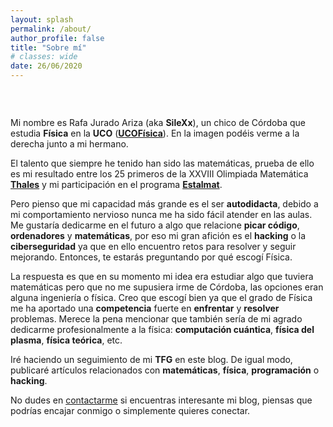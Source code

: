 ```yaml
---
layout: splash
permalink: /about/
author_profile: false
title: "Sobre mí"
# classes: wide
date: 26/06/2020
---
```


<br>

<figure style="width: 30%" class="align-right">
  <img src="{{ site.url }}{{ site.baseurl }}/assets/images/yo1.jpg" alt="">
</figure>

Mi nombre es Rafa Jurado Ariza (aka **SileXx**), un chico de Córdoba que estudia **Física** en la **UCO** ([**UCOFísica**](https://www.uco.es/ciencias/es/grado-fisica/)). En la imagen podéis verme a la derecha junto a mi hermano.

El talento que siempre he tenido han sido las matemáticas, prueba de ello es mi resultado entre los 25 primeros de la XXVIII Olimpiada Matemática 
[**Thales**](https://thales.cica.es/cordoba/sites/thales.cica.es.cordoba/files/25primeros_XXVIII.pdf) y mi participación en el programa [**Estalmat**](https://es.wikipedia.org/wiki/ESTALMAT).

Pero pienso que mi capacidad más grande es el ser **autodidacta**, debido a mi comportamiento nervioso nunca me ha sido fácil atender en las aulas. Me gustaría dedicarme en el futuro a algo que relacione **picar código**, **ordenadores** y **matemáticas**, por eso mi gran afición es el **hacking** o la **ciberseguridad** ya que en ello encuentro retos para resolver y seguir mejorando. Entonces, te estarás preguntando por qué escogí Física. 

La respuesta es que en su momento mi idea era estudiar algo que tuviera matemáticas pero que no me supusiera irme de Córdoba, las opciones eran alguna ingeniería o física. Creo que escogí bien ya que el grado de Física me ha aportado una **competencia** fuerte en **enfrentar** y **resolver** problemas. Merece la pena mencionar que también sería de mi agrado dedicarme profesionalmente a la física: **computación cuántica**, **física del plasma**, **física teórica**, etc.

Iré haciendo un seguimiento de mi **TFG** en este blog. De igual modo, publicaré artículos relacionados con **matemáticas**, **física**, **programación** o **hacking**.

No dudes en [contactarme](https://t.me/silexx/) si encuentras interesante mi blog, piensas que podrías encajar conmigo o simplemente quieres conectar.